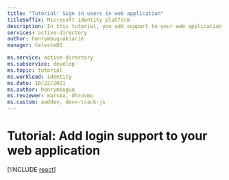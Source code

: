```yaml
---
title: "Tutorial: Sign in users in web application"
titleSuffix: Microsoft identity platform
description: In this tutorial, you add support to your web application to sign in Azure AD users.
services: active-directory
author: henrymbuguakiarie
manager: CelesteDG

ms.service: active-directory
ms.subservice: develop
ms.topic: tutorial
ms.workload: identity
ms.date: 10/22/2021
ms.author: henrymbugua
ms.reviewer: marsma, dhruvmu
ms.custom: aaddev, devx-track-js
---
```


# Tutorial: Add login support to your web application


<!-- ::: zone pivot="devlang-asp-net" -->
[!INCLUDE [react](./includes/web-app/asp-net-tutorial-03-sign-in-users.md)]
<!--::: zone-end -->
